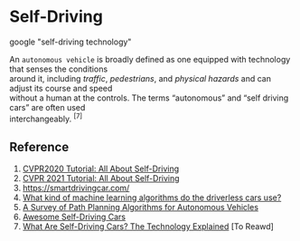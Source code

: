 # Self-Driving

google "self-driving technology"

An `autonomous vehicle` is broadly defined as one equipped with technology that senses the conditions  <br>
around it, including *traffic*, *pedestrians*, and *physical hazards* and can adjust its course and speed <br>
without a human at the controls. The terms “autonomous” and “self driving cars” are often used <br>
interchangeably. <sup>[7]</sup>



## Reference
1. [CVPR2020 Tutorial: All About Self-Driving](http://www.allaboutselfdriving.com/)
2. [CVPR 2021 Tutorial: All About Self-Driving](https://cvpr2021.waabi.ai/)
3. https://smartdrivingcar.com/
4. [What kind of machine learning algorithms do the driverless cars use?](https://www.quora.com/What-kind-of-machine-learning-algorithms-do-the-driverless-cars-use)
5. [A Survey of Path Planning Algorithms for Autonomous Vehicles](https://cerv.aut.ac.nz/wp-content/uploads/2021/12/A-Survey-of-Path-Planning-Algorithms-for-Autonomous-Vehicles.pdf)
6. [Awesome Self-Driving Cars](https://github.com/daohu527/awesome-self-driving-car/blob/master/README.md)
7. [What Are Self-Driving Cars? The Technology Explained](https://www.forbes.com/sites/technology/article/self-driving-cars/?sh=44de59225e07) [To Reawd]
